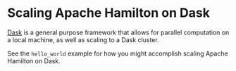 # Scaling Apache Hamilton on Dask

[Dask](https://dask.org) is a general purpose framework that allows for parallel
computation on a local machine, as well as scaling to a
Dask cluster.

See the `hello_world` example for how you might accomplish
scaling Apache Hamilton on Dask.

